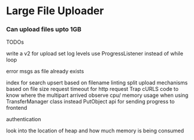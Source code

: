# Large File Uploader
### Can upload files upto 1GB

TODOs


write a v2 for upload
set log levels
use ProgressListener instead of while loop

error msgs as file already exists

index for search
upsert based on filename
linting
split upload mechanisms based on file size
request timeout for http request
Trap cURLS
code to know where the multipart arrived
observe cpu/ memory usage when using TransferManager class instead PutObject
api for sending progress to frontend

authentication

look into the location of heap and how much memory is being consumed
